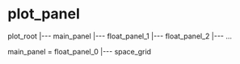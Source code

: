 # plot_panel

plot_root
|--- main_panel
|--- float_panel_1
|--- float_panel_2
|--- ...

main_panel = float_panel_0
|--- space_grid
